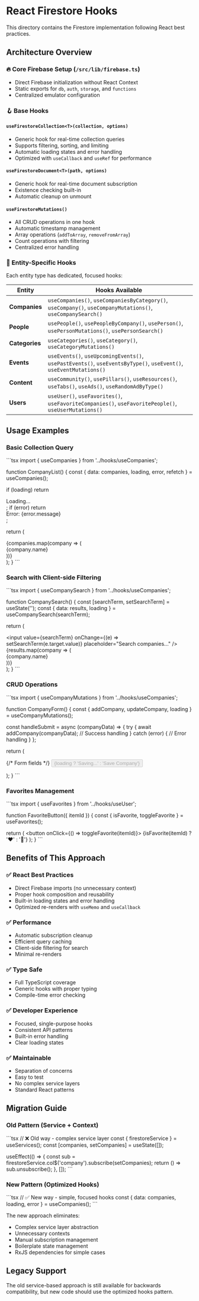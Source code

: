 # React Firestore Hooks

This directory contains the Firestore implementation following React best practices.

## Architecture Overview

### 🔥 Core Firebase Setup (`/src/lib/firebase.ts`)
- Direct Firebase initialization without React Context
- Static exports for `db`, `auth`, `storage`, and `functions`
- Centralized emulator configuration

### 🪝 Base Hooks

#### `useFirestoreCollection<T>(collection, options)`
- Generic hook for real-time collection queries
- Supports filtering, sorting, and limiting
- Automatic loading states and error handling
- Optimized with `useCallback` and `useRef` for performance

#### `useFirestoreDocument<T>(path, options)`  
- Generic hook for real-time document subscription
- Existence checking built-in
- Automatic cleanup on unmount

#### `useFirestoreMutations()`
- All CRUD operations in one hook
- Automatic timestamp management
- Array operations (`addToArray`, `removeFromArray`)
- Count operations with filtering
- Centralized error handling

### 🎯 Entity-Specific Hooks

Each entity type has dedicated, focused hooks:

| Entity | Hooks Available |
|--------|----------------|
| **Companies** | `useCompanies()`, `useCompaniesByCategory()`, `useCompany()`, `useCompanyMutations()`, `useCompanySearch()` |
| **People** | `usePeople()`, `usePeopleByCompany()`, `usePerson()`, `usePersonMutations()`, `usePersonSearch()` |
| **Categories** | `useCategories()`, `useCategory()`, `useCategoryMutations()` |
| **Events** | `useEvents()`, `useUpcomingEvents()`, `usePastEvents()`, `useEventsByType()`, `useEvent()`, `useEventMutations()` |
| **Content** | `useCommunity()`, `usePillars()`, `useResources()`, `useTabs()`, `useAds()`, `useRandomAdByType()` |
| **Users** | `useUser()`, `useFavorites()`, `useFavoriteCompanies()`, `useFavoritePeople()`, `useUserMutations()` |

## Usage Examples

### Basic Collection Query
\`\`\`tsx
import { useCompanies } from '../hooks/useCompanies';

function CompanyList() {
  const { data: companies, loading, error, refetch } = useCompanies();
  
  if (loading) return <div>Loading...</div>;
  if (error) return <div>Error: {error.message}</div>;
  
  return (
    <div>
      {companies.map(company => (
        <div key={company.id}>{company.name}</div>
      ))}
    </div>
  );
}
\`\`\`

### Search with Client-side Filtering
\`\`\`tsx
import { useCompanySearch } from '../hooks/useCompanies';

function CompanySearch() {
  const [searchTerm, setSearchTerm] = useState('');
  const { data: results, loading } = useCompanySearch(searchTerm);
  
  return (
    <div>
      <input 
        value={searchTerm}
        onChange={(e) => setSearchTerm(e.target.value)}
        placeholder="Search companies..."
      />
      {results.map(company => (
        <div key={company.id}>{company.name}</div>
      ))}
    </div>
  );
}
\`\`\`

### CRUD Operations
\`\`\`tsx
import { useCompanyMutations } from '../hooks/useCompanies';

function CompanyForm() {
  const { addCompany, updateCompany, loading } = useCompanyMutations();
  
  const handleSubmit = async (companyData) => {
    try {
      await addCompany(companyData);
      // Success handling
    } catch (error) {
      // Error handling
    }
  };
  
  return (
    <form onSubmit={handleSubmit}>
      {/* Form fields */}
      <button disabled={loading} type="submit">
        {loading ? 'Saving...' : 'Save Company'}
      </button>
    </form>
  );
}
\`\`\`

### Favorites Management
\`\`\`tsx
import { useFavorites } from '../hooks/useUser';

function FavoriteButton({ itemId }) {
  const { isFavorite, toggleFavorite } = useFavorites();
  
  return (
    <button onClick={() => toggleFavorite(itemId)}>
      {isFavorite(itemId) ? '❤️' : '🤍'}
    </button>
  );
}
\`\`\`

## Benefits of This Approach

### ✅ **React Best Practices**
- Direct Firebase imports (no unnecessary context)
- Proper hook composition and reusability
- Built-in loading states and error handling
- Optimized re-renders with `useMemo` and `useCallback`

### ✅ **Performance** 
- Automatic subscription cleanup
- Efficient query caching
- Client-side filtering for search
- Minimal re-renders

### ✅ **Type Safe**
- Full TypeScript coverage
- Generic hooks with proper typing
- Compile-time error checking

### ✅ **Developer Experience**
- Focused, single-purpose hooks
- Consistent API patterns
- Built-in error handling
- Clear loading states

### ✅ **Maintainable**
- Separation of concerns
- Easy to test
- No complex service layers
- Standard React patterns

## Migration Guide

### Old Pattern (Service + Context)
\`\`\`tsx
// ❌ Old way - complex service layer
const { firestoreService } = useServices();
const [companies, setCompanies] = useState([]);

useEffect(() => {
  const sub = firestoreService.col$<Company>('company').subscribe(setCompanies);
  return () => sub.unsubscribe();
}, []);
\`\`\`

### New Pattern (Optimized Hooks)
\`\`\`tsx
// ✅ New way - simple, focused hooks
const { data: companies, loading, error } = useCompanies();
\`\`\`

The new approach eliminates:
- Complex service layer abstraction
- Unnecessary contexts
- Manual subscription management  
- Boilerplate state management
- RxJS dependencies for simple cases

## Legacy Support

The old service-based approach is still available for backwards compatibility, but new code should use the optimized hooks pattern.